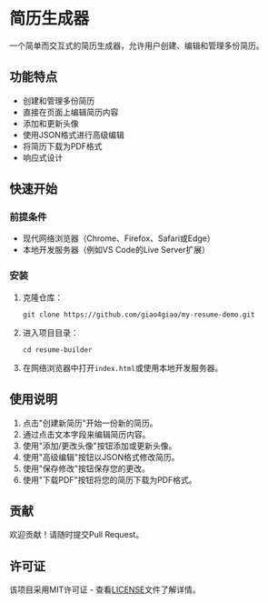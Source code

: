 # 简历生成器

一个简单而交互式的简历生成器，允许用户创建、编辑和管理多份简历。

## 功能特点

- 创建和管理多份简历
- 直接在页面上编辑简历内容
- 添加和更新头像
- 使用JSON格式进行高级编辑
- 将简历下载为PDF格式
- 响应式设计

## 快速开始

### 前提条件

- 现代网络浏览器（Chrome、Firefox、Safari或Edge）
- 本地开发服务器（例如VS Code的Live Server扩展）

### 安装

1. 克隆仓库：
   ```
   git clone https://github.com/giao4giao/my-resume-demo.git
   ```

2. 进入项目目录：
   ```
   cd resume-builder
   ```

3. 在网络浏览器中打开`index.html`或使用本地开发服务器。

## 使用说明

1. 点击"创建新简历"开始一份新的简历。
2. 通过点击文本字段来编辑简历内容。
3. 使用"添加/更改头像"按钮添加或更新头像。
4. 使用"高级编辑"按钮以JSON格式修改简历。
5. 使用"保存修改"按钮保存您的更改。
6. 使用"下载PDF"按钮将您的简历下载为PDF格式。

## 贡献

欢迎贡献！请随时提交Pull Request。

## 许可证

该项目采用MIT许可证 - 查看[LICENSE](LICENSE)文件了解详情。